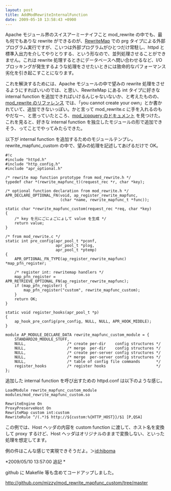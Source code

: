 ```yaml
---
layout: post
title: AddModRewriteInternalFunction
date: 2009-05-10 13:58:43 +0900
---
```



Apache モジュール界のスイスアーミーナイフこと mod_rewrite の中でも、最も何でもありな rewrite ができるのが、[RewriteMap](http://httpd.apache.org/docs/2.2/ja/mod/mod_rewrite.html#rewritemap) での prg タイプによる外部プログラム実行ですが、こいつは外部プログラムがひとつだけ常駐し、httpd と標準入出力を介してやりとりする、という形なので、並列処理させることができません。これは rewrite 処理するときにデータベースへ問い合わせるなど、I/O ブロッキングが発生するような処理をさせたいときには致命的なパフォーマンス劣化を引き起こすことになります。

これを解決するためには、Apache モジュールの中で望みの rewrite 処理をさせるようにすればいいのでは、と思い、RewriteMap にある int タイプに好きな internal function を追加できればいけるんじゃないないか、と考えたものの、[mod_rewrite のリファレンス](http://httpd.apache.org/docs/2.2/ja/mod/mod_rewrite.html) では、「you cannot create your own」とか書かれていて、追加できないっぽい。かと言って mod_rewrite.c に手を入れるのもやだなー、と思っていたところ、[mod_icpquery のドキュメント](http://code.google.com/p/modicpquery/wiki/Internals) を見つけた。これを見ると、好きな internal function を独立したモジュールの形で追加できそう、ってことでやってみたらできた。

以下が internal function を追加するためのモジュールテンプレ。rewrite_mapfunc_custom の中で、望みの処理を記述してあげるだけで OK。

	
	#!c
	#include "httpd.h"
	#include "http_config.h"
	#include "apr_optional.h"
	
	/* rewrite map function prototype from mod_rewrite.h */
	typedef char *(rewrite_mapfunc_t)(request_rec *r, char *key);
	
	/* optional function declaration from mod_rewrite.h */
	APR_DECLARE_OPTIONAL_FN(void, ap_register_rewrite_mapfunc,
	                        (char *name, rewrite_mapfunc_t *func));
	
	static char *rewrite_mapfunc_custom(request_rec *req, char *key)
	{
	    /* key を元にごにょごにょして value を生成 */
	    return value;
	}
	
	/* from mod_rewrite.c */
	static int pre_config(apr_pool_t *pconf,
	                      apr_pool_t *plog,
	                      apr_pool_t *ptemp)
	{
	    APR_OPTIONAL_FN_TYPE(ap_register_rewrite_mapfunc) *map_pfn_register;
	
	    /* register int: rewritemap handlers */
	    map_pfn_register = APR_RETRIEVE_OPTIONAL_FN(ap_register_rewrite_mapfunc);
	    if (map_pfn_register) {
	        map_pfn_register("custom", rewrite_mapfunc_custom);
	    }
	    return OK;
	}
	
	static void register_hooks(apr_pool_t *p)
	{
	    ap_hook_pre_config(pre_config, NULL, NULL, APR_HOOK_MIDDLE);
	}
	
	module AP_MODULE_DECLARE_DATA rewrite_mapfunc_custom_module = {
	    STANDARD20_MODULE_STUFF,
	    NULL,                  /* create per-dir    config structures */
	    NULL,                  /* merge  per-dir    config structures */
	    NULL,                  /* create per-server config structures */
	    NULL,                  /* merge  per-server config structures */
	    NULL,                  /* table of config file commands       */
	    register_hooks         /* register hooks                      */
	};
	

追加した internal function を呼び出すための httpd.conf は以下のような感じ。

	
	LoadModule rewrite_mapfunc_custom_module modules/mod_rewrite_mapfunc_custom.so
	
	RewriteEngine On
	ProxyPreserveHost On
	RewriteMap custom int:custom
	RewriteRule ^/(.*)$ http://${custom:%{HTTP_HOST}}/$1 [P,QSA]
	

この例では、Host ヘッダの内容を custom function に渡して、ホスト名を変換して proxy するけど、Host ヘッダはオリジナルのままで変換しない、といった処理を想定してます。

例の件はこんな感じで実現できそうだよ。＞[id:hiboma](http://d.hatena.ne.jp/hiboma/)

*2009/05/10 13:57:00 追記 *

github に Makefile 等も含めてコードアップしました。

http://github.com/mizzy/mod_rewrite_mapfunc_custom/tree/master
